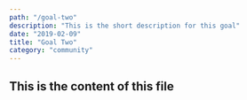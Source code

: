 ```yaml
---
path: "/goal-two"
description: "This is the short description for this goal"
date: "2019-02-09"
title: "Goal Two"
category: "community"
---
```


## This is the content of this file
